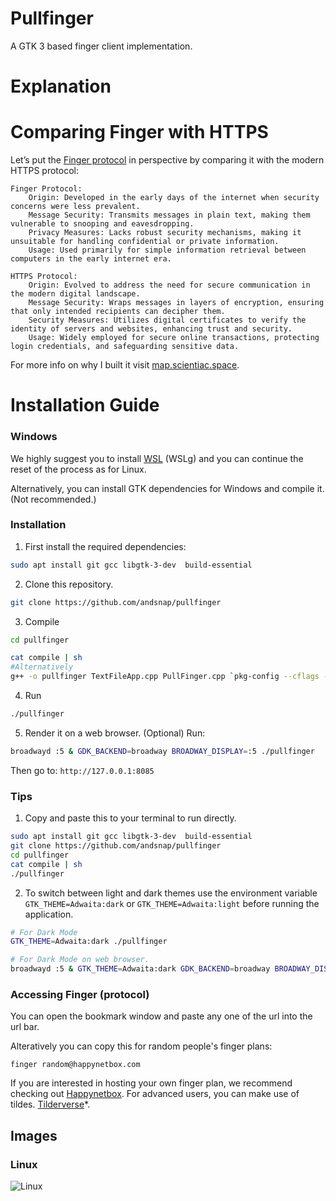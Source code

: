 # Pullfinger

A GTK 3 based finger client implementation.

# Explanation

# Comparing Finger with HTTPS

Let’s put the [Finger protocol](https://en.wikipedia.org/wiki/Finger_(protocol)) in perspective by comparing it with the modern HTTPS protocol:

    Finger Protocol:
        Origin: Developed in the early days of the internet when security concerns were less prevalent.
        Message Security: Transmits messages in plain text, making them vulnerable to snooping and eavesdropping.
        Privacy Measures: Lacks robust security mechanisms, making it unsuitable for handling confidential or private information.
        Usage: Used primarily for simple information retrieval between computers in the early internet era.

    HTTPS Protocol:
        Origin: Evolved to address the need for secure communication in the modern digital landscape.
        Message Security: Wraps messages in layers of encryption, ensuring that only intended recipients can decipher them.
        Security Measures: Utilizes digital certificates to verify the identity of servers and websites, enhancing trust and security.
        Usage: Widely employed for secure online transactions, protecting login credentials, and safeguarding sensitive data.

For more info on why I built it visit [map.scientiac.space](https://map.scientiac.space/thoughts/gtk-finger-client/).

# Installation Guide

### Windows

We highly suggest you to install [WSL](https://learn.microsoft.com/en-us/windows/wsl/install) (WSLg) and you can continue the reset of the process as for Linux.

Alternatively, you can install GTK dependencies for Windows and compile it. (Not recommended.)

### Installation

1. First install the required dependencies:
```bash
sudo apt install git gcc libgtk-3-dev  build-essential
```
2. Clone this repository.
```bash
git clone https://github.com/andsnap/pullfinger
```

3. Compile

```bash
cd pullfinger

cat compile | sh
#Alternatively 
g++ -o pullfinger TextFileApp.cpp PullFinger.cpp `pkg-config --cflags --libs gtk+-3.0`
```
4. Run
```bash
./pullfinger
```

5. Render it on a web browser. (Optional)
Run:
```bash
broadwayd :5 & GDK_BACKEND=broadway BROADWAY_DISPLAY=:5 ./pullfinger
```
Then go to: `http://127.0.0.1:8085`


### Tips

1. Copy and paste this to your terminal to run directly.
```bash
sudo apt install git gcc libgtk-3-dev  build-essential
git clone https://github.com/andsnap/pullfinger
cd pullfinger
cat compile | sh
./pullfinger
```

2. To switch between light and dark themes use the environment variable `GTK_THEME=Adwaita:dark` or `GTK_THEME=Adwaita:light` before running the application.
```bash
# For Dark Mode
GTK_THEME=Adwaita:dark ./pullfinger

# For Dark Mode on web browser.
broadwayd :5 & GTK_THEME=Adwaita:dark GDK_BACKEND=broadway BROADWAY_DISPLAY=:5 ./pullfinger
```

### Accessing Finger (protocol)
You can open the bookmark window and paste any one of the url into the url bar.

Alteratively you can copy this for random people's finger plans:
```
finger random@happynetbox.com
```

If you are interested in hosting your own finger plan, we recommend checking out [Happynetbox](https://happynetbox.com/).
For advanced users, you can make use of tildes. [Tilderverse](https://tildeverse.org)*.

## Images

### Linux
![Linux](image.png)
